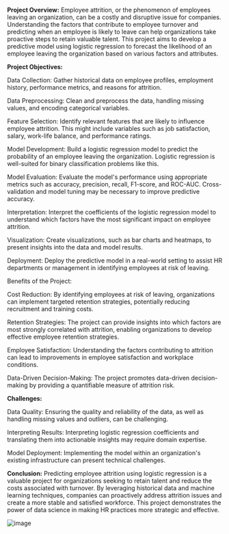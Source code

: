 **Project Overview:**
Employee attrition, or the phenomenon of employees leaving an organization, can be a costly and disruptive issue for companies. Understanding the factors that contribute to employee turnover and predicting when an employee is likely to leave can help organizations take proactive steps to retain valuable talent. This project aims to develop a predictive model using logistic regression to forecast the likelihood of an employee leaving the organization based on various factors and attributes.

**Project Objectives:**

Data Collection: Gather historical data on employee profiles, employment history, performance metrics, and reasons for attrition.

Data Preprocessing: Clean and preprocess the data, handling missing values, and encoding categorical variables.

Feature Selection: Identify relevant features that are likely to influence employee attrition. This might include variables such as job satisfaction, salary, work-life balance, and performance ratings.

Model Development: Build a logistic regression model to predict the probability of an employee leaving the organization. Logistic regression is well-suited for binary classification problems like this.

Model Evaluation: Evaluate the model's performance using appropriate metrics such as accuracy, precision, recall, F1-score, and ROC-AUC. Cross-validation and model tuning may be necessary to improve predictive accuracy.

Interpretation: Interpret the coefficients of the logistic regression model to understand which factors have the most significant impact on employee attrition.

Visualization: Create visualizations, such as bar charts and heatmaps, to present insights into the data and model results.

Deployment: Deploy the predictive model in a real-world setting to assist HR departments or management in identifying employees at risk of leaving.

Benefits of the Project:

Cost Reduction: By identifying employees at risk of leaving, organizations can implement targeted retention strategies, potentially reducing recruitment and training costs.

Retention Strategies: The project can provide insights into which factors are most strongly correlated with attrition, enabling organizations to develop effective employee retention strategies.

Employee Satisfaction: Understanding the factors contributing to attrition can lead to improvements in employee satisfaction and workplace conditions.

Data-Driven Decision-Making: The project promotes data-driven decision-making by providing a quantifiable measure of attrition risk.

**Challenges:**

Data Quality: Ensuring the quality and reliability of the data, as well as handling missing values and outliers, can be challenging.

Interpreting Results: Interpreting logistic regression coefficients and translating them into actionable insights may require domain expertise.

Model Deployment: Implementing the model within an organization's existing infrastructure can present technical challenges.

**Conclusion:**
Predicting employee attrition using logistic regression is a valuable project for organizations seeking to retain talent and reduce the costs associated with turnover. By leveraging historical data and machine learning techniques, companies can proactively address attrition issues and create a more stable and satisfied workforce. This project demonstrates the power of data science in making HR practices more strategic and effective.




![image](https://github.com/AARYAN-O/HR-Attrition-Prediction/assets/95522590/fa39b161-f93d-4cee-945f-7deec0ec7b67)

